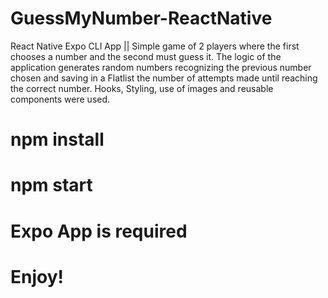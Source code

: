# GuessMyNumber-ReactNative

React Native Expo CLI App || Simple game of 2 players where the first chooses a number and the second must guess it.
The logic of the application generates random numbers recognizing the previous number chosen and saving in a Flatlist 
the number of attempts made until reaching the correct number.
  Hooks, Styling, use of images and reusable components were used.
  
  # npm install
  # npm start 
  
  # Expo App is required
  # Enjoy!
